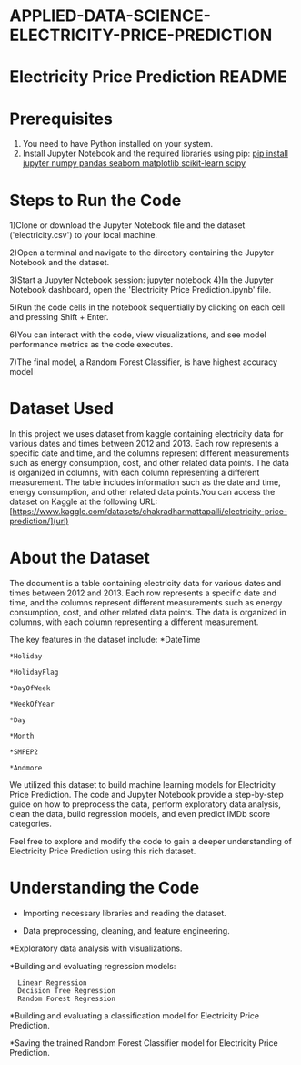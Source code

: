 # APPLIED-DATA-SCIENCE-ELECTRICITY-PRICE-PREDICTION
# Electricity Price Prediction README 

# Prerequisites
1) You need to have Python installed on your system.
2) Install Jupyter Notebook and the required libraries using pip:
[pip install jupyter numpy pandas seaborn matplotlib scikit-learn scipy](url)

# Steps to Run the Code
1)Clone or download the Jupyter Notebook file and the dataset ('electricity.csv') to your local machine.

2)Open a terminal and navigate to the directory containing the Jupyter Notebook and the dataset.

3)Start a Jupyter Notebook session:
      jupyter notebook
4)In the Jupyter Notebook dashboard, open the 'Electricity Price Prediction.ipynb' file.

5)Run the code cells in the notebook sequentially by clicking on each cell and pressing Shift + Enter.

6)You can interact with the code, view visualizations, and see model performance metrics as the code executes.

7)The final model, a Random Forest Classifier, is have highest accuracy model

# Dataset Used
In this project we uses dataset from kaggle containing electricity data for various dates and times between 2012 and 2013. Each row represents a specific date and time, and the columns represent different measurements such as energy consumption, cost, and other related data points. The data is organized in columns, with each column representing a different measurement. The table includes information such as the date and time, energy consumption, and other related data points.You can access the dataset on Kaggle at the following URL:[https://www.kaggle.com/datasets/chakradharmattapalli/electricity-price-prediction/](url)

# About the Dataset
The document is a table containing electricity data for various dates and times between 2012 and 2013. Each row represents a specific date and time, and the columns represent different measurements such as energy consumption, cost, and other related data points. The data is organized in columns, with each column representing a different measurement. 

The key features in the dataset include:
    *DateTime
    
    *Holiday
    
    *HolidayFlag
    
    *DayOfWeek
    
    *WeekOfYear
    
    *Day
    
    *Month
    
    *SMPEP2
    
    *Andmore
    
We utilized this dataset to build machine learning models for Electricity Price Prediction. The code and Jupyter Notebook provide a step-by-step guide on how to preprocess the data, perform exploratory data analysis, clean the data, build regression models, and even predict IMDb score categories.

Feel free to explore and modify the code to gain a deeper understanding of Electricity Price Prediction using this rich dataset.

# Understanding the Code

 * Importing necessary libraries and reading the dataset.

*  Data preprocessing, cleaning, and feature engineering.
  
*Exploratory data analysis with visualizations.

*Building and evaluating regression models:

      Linear Regression
      Decision Tree Regression
      Random Forest Regression
      
*Building and evaluating a classification model for Electricity Price Prediction.

*Saving the trained Random Forest Classifier model for Electricity Price Prediction.
